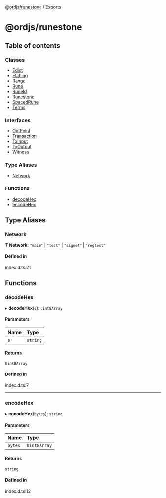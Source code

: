 [@ordjs/runestone](README.md) / Exports

# @ordjs/runestone

## Table of contents

### Classes

- [Edict](classes/Edict.md)
- [Etching](classes/Etching.md)
- [Range](classes/Range.md)
- [Rune](classes/Rune.md)
- [RuneId](classes/RuneId.md)
- [Runestone](classes/Runestone.md)
- [SpacedRune](classes/SpacedRune.md)
- [Terms](classes/Terms.md)

### Interfaces

- [OutPoint](interfaces/OutPoint.md)
- [Transaction](interfaces/Transaction.md)
- [TxInput](interfaces/TxInput.md)
- [TxOutput](interfaces/TxOutput.md)
- [Witness](interfaces/Witness.md)

### Type Aliases

- [Network](modules.md#network)

### Functions

- [decodeHex](modules.md#decodehex)
- [encodeHex](modules.md#encodehex)

## Type Aliases

### Network

Ƭ **Network**: ``"main"`` \| ``"test"`` \| ``"signet"`` \| ``"regtest"``

#### Defined in

index.d.ts:21

## Functions

### decodeHex

▸ **decodeHex**(`s`): `Uint8Array`

#### Parameters

| Name | Type |
| :------ | :------ |
| `s` | `string` |

#### Returns

`Uint8Array`

#### Defined in

index.d.ts:7

___

### encodeHex

▸ **encodeHex**(`bytes`): `string`

#### Parameters

| Name | Type |
| :------ | :------ |
| `bytes` | `Uint8Array` |

#### Returns

`string`

#### Defined in

index.d.ts:12
